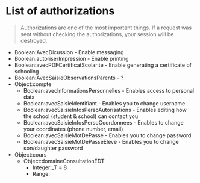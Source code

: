 # List of authorizations

> Authorizations are one of the most important things. If a request was sent without checking
the authorizations, your session will be destroyed.

- Boolean:AvecDicussion - Enable messaging
- Boolean:autoriserImpression - Enable printing
- Boolean:avecPDFCertificatScolarite - Enable generating a certificate of schooling
- Boolean:AvecSaisieObservationsParents - ?
- Object:compte
    + Boolean:avecInformationsPersonnelles - Enables access to personal data
    + Boolean:avecSaisieIdentifiant - Enables you to change username
    + Boolean:avecSaisieInfosPersoAutorisations - Enables editing how the school (student & school)
    can contact you
    + Boolean:avecSaisieInfosPersoCoordonnees - Enables to change your coordinates (phone number, email)
    + Boolean:avecSaisieMotDePasse - Enables you to change password
    + Boolean:avecSaisieMotDePasseEleve - Enables you to change son/daughter password
- Object:cours
    + Object:domaineConsultationEDT
        * Integer:_T = 8
        * Range: